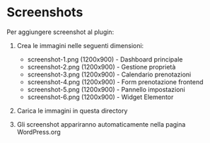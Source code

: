 # Screenshots

Per aggiungere screenshot al plugin:

1. Crea le immagini nelle seguenti dimensioni:
   - screenshot-1.png (1200x900) - Dashboard principale
   - screenshot-2.png (1200x900) - Gestione proprietà 
   - screenshot-3.png (1200x900) - Calendario prenotazioni
   - screenshot-4.png (1200x900) - Form prenotazione frontend
   - screenshot-5.png (1200x900) - Pannello impostazioni
   - screenshot-6.png (1200x900) - Widget Elementor

2. Carica le immagini in questa directory
3. Gli screenshot appariranno automaticamente nella pagina WordPress.org
